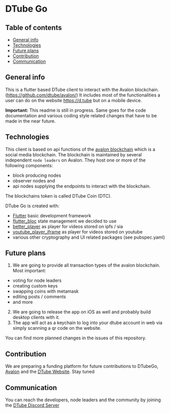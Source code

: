 # DTube Go

## Table of contents
* [General info](#general-info)
* [Technologies](#technologies)
* [Future plans](#future-plans)
* [Contribution](#contribution)
* [Communication](#communication)

## General info
This is a flutter based DTube client to interact with the Avalon blockchain. (https://github.com/dtube/avalon/)
It includes most of the functionalities a user can do on the website https://d.tube but on a mobile device.

**Important:** This readme is still in progress. 
Same goes for the code documentation and various coding style related changes that have to be made in the near future.

## Technologies
This client is based on api functions of the [avalon blockchain](https://github.com/dtube/avalon/) which is a social media blockchain. 
The blockchain is maintained by several independent `node leaders` on Avalon. They host one or more of the following components:
- block producing nodes
- observer nodes and 
- api nodes supplying the endpoints to interact with the blockchain.

The blockchains token is called DTube Coin (DTC).

DTube Go is created with:
* [Flutter](https://github.com/flutter/flutter) basic development framework
* [flutter_bloc](https://github.com/felangel/bloc/tree/master/packages/flutter_bloc) state management we decided to use
* [better_player](https://github.com/jhomlala/betterplayer) as player for videos stored on ipfs / sia 
* [youtube_player_iframe](https://github.com/sarbagyastha/youtube_player_flutter) as player for videos stored on youtube
* various other cryptography and UI related packages (see pubspec.yaml)

## Future plans
1. We are going to provide all transaction types of the avalon blockchain. Most important: 
- voting for node leaders
- creating custom keys
- swapping coins with metamask
- editing posts / comments
- and more
2. We are going to release the app on iOS as well and probably build desktop clients with it.
3. The app will act as a keychain to log into your dtube account in web via simply scanning a qr code on the website.

You can find more planned changes in the issues of this repository.

## Contribution
We are preparing a funding platform for future contributions to DTubeGo, [Avalon](https://github.com/dtube/avalon/) and the [DTube Website](https://github.com/dtube/dtube). Stay tuned

## Communication
You can reach the developers, node leaders and the community by joining the [DTube Discord Server](https://discord.gg/hdHf92x)

